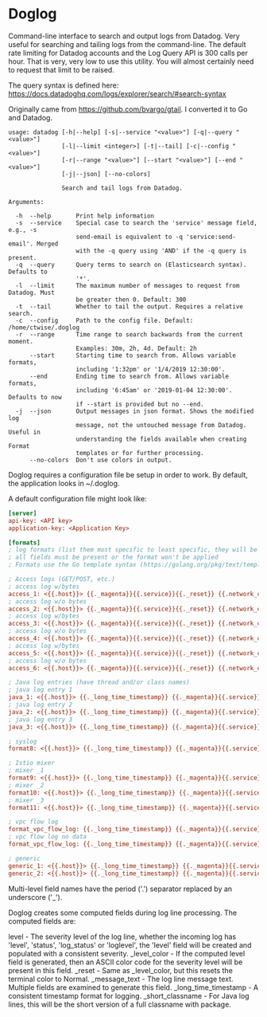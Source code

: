 # Doglog

Command-line interface to search and output logs from Datadog. Very useful for searching and tailing logs from the command-line. The default rate limiting for Datadog accounts and the Log Query API is 300 calls per hour. That is very, very low to use this utility. You will almost certainly need to request that limit to be raised.

The query syntax is defined here: https://docs.datadoghq.com/logs/explorer/search/#search-syntax

Originally came from https://github.com/bvargo/gtail. I converted it to Go and Datadog.

```text
usage: datadog [-h|--help] [-s|--service "<value>"] [-q|--query "<value>"]
               [-l|--limit <integer>] [-t|--tail] [-c|--config "<value>"]
               [-r|--range "<value>"] [--start "<value>"] [--end "<value>"]
               [-j|--json] [--no-colors]

               Search and tail logs from Datadog.

Arguments:

  -h  --help       Print help information
  -s  --service    Special case to search the 'service' message field, e.g., -s
                   send-email is equivalent to -q 'service:send-email'. Merged
                   with the -q query using 'AND' if the -q query is present.
  -q  --query      Query terms to search on (Elasticsearch syntax). Defaults to
                   '*'.
  -l  --limit      The maximum number of messages to request from Datadog. Must
                   be greater then 0. Default: 300
  -t  --tail       Whether to tail the output. Requires a relative search.
  -c  --config     Path to the config file. Default: /home/ctwise/.doglog
  -r  --range      Time range to search backwards from the current moment.
                   Examples: 30m, 2h, 4d. Default: 2h
      --start      Starting time to search from. Allows variable formats,
                   including '1:32pm' or '1/4/2019 12:30:00'.
      --end        Ending time to search from. Allows variable formats,
                   including '6:45am' or '2019-01-04 12:30:00'. Defaults to now
                   if --start is provided but no --end.
  -j  --json       Output messages in json format. Shows the modified log
                   message, not the untouched message from Datadog. Useful in
                   understanding the fields available when creating Format
                   templates or for further processing.
      --no-colors  Don't use colors in output.
```

Doglog requires a configuration file be setup in order to work. By default, the application looks in ~/.doglog.

A default configuration file might look like:

```ini
[server]
api-key: <API key>
application-key: <Application Key>

[formats]
; log formats (list them most specific to least specific, they will be tried in order)
; all fields must be present or the format won't be applied
; Formats use the Go template syntax (https://golang.org/pkg/text/template/).

; Access logs (GET/POST, etc.)
; access log w/bytes
access_1: <{{.host}}> {{._magenta}}{{.service}}{{._reset}} {{.network_client_ip}} {{.ident}} {{.auth}} [{{._long_time_timestamp}}] "{{.http_method}} {{.http_url_details_path}} HTTP/{{.http_version}}" {{.http_status_code}} {{.network_bytes_read}}
; access log w/o bytes
access_2: <{{.host}}> {{._magenta}}{{.service}}{{._reset}} {{.network_client_ip}} {{.ident}} {{.auth}} [{{._long_time_timestamp}}] "{{.http_method}} {{.http_url_details_path}} HTTP/{{.http_version}}" {{.http_status_code}}
; access log w/bytes
access_3: <{{.host}}> {{._magenta}}{{.service}}{{._reset}} {{.network_client_ip}} [{{._long_time_timestamp}}] "{{.http_method}} {{.http_url_details_path}} HTTP/{{.http_version}}" {{.http_status_code}} {{.network_bytes_read}}
; access log w/o bytes
access_4: <{{.host}}> {{._magenta}}{{.service}}{{._reset}} {{.network_client_ip}} [{{._long_time_timestamp}}] "{{.http_method}} {{.http_url_details_path}} HTTP/{{.http_version}}" {{.http_status_code}}
; access log w/bytes
access_5: <{{.host}}> {{._magenta}}{{.service}}{{._reset}} {{.network_client_ip}} [{{._long_time_timestamp}}] "{{.http_method}} {{.http_url_details_path}} HTTP/?" {{.http_status_code}} {{.network_bytes_read}}
; access log w/o bytes
access_6: <{{.host}}> {{._magenta}}{{.service}}{{._reset}} {{.network_client_ip}} [{{._long_time_timestamp}}] "{{.http_method}} {{.http_url_details_path}} HTTP/?" {{.http_status_code}}

; Java log entries (have thread and/or class names)
; java log entry 1
java_1: <{{.host}}> {{._long_time_timestamp}} {{._magenta}}{{.service}}{{._reset}} {{._level_color}}{{printf "%-5.5s" .level}}{{._reset}} [{{printf "%-10.10s" .logger_thread_name}}] {{printf "%-20.20s" ._short_classname}} : {{._cyan}}{{._message_text}}{{._reset}}
; java log entry 2
java_2: <{{.host}}> {{._long_time_timestamp}} {{._magenta}}{{.service}}{{._reset}} {{._level_color}}{{printf "%-5.5s" .level}}{{._reset}} {{printf "%-20.20s" ._short_classname}} : {{._cyan}}{{._message_text}}{{._reset}}
; java log entry 3
java_3: <{{.host}}> {{._long_time_timestamp}} {{._magenta}}{{.service}}{{._reset}} {{._level_color}}{{printf "%-5.5s" .level}}{{._reset}} [{{printf "%-10.10s" .logger_thread_name}}] : {{._cyan}}{{._message_text}}{{._reset}}

; syslog
format8: <{{.host}}> {{._long_time_timestamp}} {{._magenta}}{{.service}}{{._reset}} {{._level_color}}{{printf "%-5.5s" .level}}{{._reset}} [{{.syslog_appname}}] : {{._cyan}}{{._message_text}}{{._reset}}

; Istio mixer
; mixer _1
format9: <{{.host}}> {{._long_time_timestamp}} {{._magenta}}{{.service}}{{._reset}} {{._level_color}}{{printf "%-5.5s" .level}}{{._reset}} {{.http_method}} {{.http_url_details_scheme}}:/{{.http_url_details_path}} {{.http_status_code}} {{.network_bytes_read}}
; mixer _2
format10: <{{.host}}> {{._long_time_timestamp}} {{._magenta}}{{.service}}{{._reset}} {{._level_color}}{{printf "%-5.5s" .level}}{{._reset}} {{.http_url_details_scheme}} {{.totalSentBytes}} bytes -> {{.totalReceivedBytes}} bytes
; mixer _3
format11: <{{.host}}> {{._long_time_timestamp}} {{._magenta}}{{.service}}{{._reset}} {{._level_color}}{{printf "%-5.5s" .level}}{{._reset}} {{.http_method}} {{.http_url_details_scheme}}:/{{.http_url_details_path}} {{.http_status_code}} {{.network_bytes_read}}

; vpc flow log
format_vpc_flow_log: {{._long_time_timestamp}} {{._magenta}}{{.service}}{{._reset}} ({{.aws_account_id}}) {{.vpc_action}} {{.vpc_status}} {{.network_client_ip}}:{{.network_client_port}} -> {{.network_destination_ip}}:{{.network_destination_port}}
; vpc flow log no data
format_vpc_flow_log: {{._long_time_timestamp}} {{._magenta}}{{.service}}{{._reset}} ({{.aws_account_id}}) {{.vpc_status}} : {{._cyan}}{{._message_text}}{{._reset}}

; generic
generic_1: <{{.host}}> {{._long_time_timestamp}} {{._magenta}}{{.service}}{{._reset}} {{._level_color}}{{printf "%-5.5s" .level}}{{._reset}} : {{._cyan}}{{._message_text}}{{._reset}}
generic_2: <{{.host}}> {{._long_time_timestamp}} {{._magenta}}{{.service}}{{._reset}} : {{._cyan}}{{._message_text}}{{._reset}}
```

Multi-level field names have the period ('.') separator replaced by an underscore ('_').

Doglog creates some computed fields during log line processing. The computed fields are:

level - The severity level of the log line, whether the incoming log has 'level', 'status', 'log_status' or 'loglevel', the 'level' field will be created and populated with a consistent severity.
_level_color - If the computed level field is generated, then an ASCII color code for the severity level will be present in this field.
_reset - Same as _level_color, but this resets the terminal color to Normal.
_message_text - The log line message text. Multiple fields are examined to generate this field.
_long_time_timestamp - A consistent timestamp format for logging.
_short_classname - For Java log lines, this will be the short version of a full classname with package.
